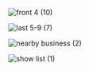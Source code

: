 
![front 4  (10)](https://github.com/user-attachments/assets/83794264-cb36-4d97-8de1-8bfc17c481a8)



![last 5-9 (7)](https://github.com/user-attachments/assets/52d5c0ad-e26e-4721-8040-08410dd2f24c)





![nearby business (2)](https://github.com/user-attachments/assets/63ada330-0d8f-40f8-bea9-af978dda618d)



![show list  (1)](https://github.com/user-attachments/assets/e08e61bb-a731-4c97-b1a2-647bb4c6a9ee)



